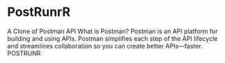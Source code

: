 # PostRunrR
A Clone of Postman API
What is Postman?
Postman is an API platform for building and using APIs. Postman simplifies each step of the API lifecycle and streamlines collaboration so you can create better APIs—faster.
POSTRUNR
